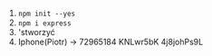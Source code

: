 1. `npm init --yes`
1. `npm i express`
1. 'stworzyć 
1. Iphone(Piotr) -> 72965184
KNLwr5bK
4j8johPs9L
